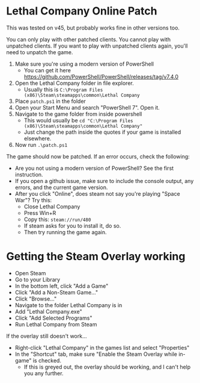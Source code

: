 # Lethal Company Online Patch

This was tested on v45, but probably works fine in other versions too.

You can only play with other patched clients. You cannot play with unpatched clients. If you want to play with unpatched clients again, you'll need to unpatch the game.

1. Make sure you're using a modern version of PowerShell
   - You can get it here https://github.com/PowerShell/PowerShell/releases/tag/v7.4.0
2. Open the Lethal Company folder in file explorer.
   - Usually this is `C:\Program Files (x86)\Steam\steamapps\common\Lethal Company`
3. Place `patch.ps1` in the folder
4. Open your Start Menu and search "PowerShell 7". Open it.
5. Navigate to the game folder from inside powershell
   - This would usually be `cd "C:\Program Files (x86)\Steam\steamapps\common\Lethal Company"`
   - Just change the path inside the quotes if your game is installed elsewhere.
6. Now run `.\patch.ps1`

The game should now be patched. If an error occurs, check the following:
- Are you not using a modern version of PowerShell? See the first instruction.
- If you open a github issue, make sure to include the console output, any errors, and the current game version.
- After you click "Online", does steam not say you're playing "Space War"? Try this:
  - Close Lethal Company
  - Press Win+R
  - Copy this: `steam://run/480`
  - If steam asks for you to install it, do so.
  - Then try running the game again.

# Getting the Steam Overlay working
- Open Steam
- Go to your Library
- In the bottom left, click "Add a Game"
- Click "Add a Non-Steam Game..."
- Click "Browse..."
- Navigate to the folder Lethal Company is in
- Add "Lethal Company.exe"
- Click "Add Selected Programs"
- Run Lethal Company from Steam

If the overlay still doesn't work...
- Right-click "Lethal Company" in the games list and select "Properties"
- In the "Shortcut" tab, make sure "Enable the Steam Overlay while in-game" is checked.
  - If this is greyed out, the overlay should be working, and I can't help you any further.
